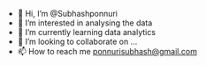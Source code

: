 - 👋 Hi, I’m @Subhashponnuri
- 👀 I’m interested in analysing the data 
- 🌱 I’m currently learning data analytics 
- 💞️ I’m looking to collaborate on ...
- 📫 How to reach me ponnurisubhash@gmail.com

<!---
Subhashponnuri/Subhashponnuri is a ✨ special ✨ repository because its `README.md` (this file) appears on your GitHub profile.
You can click the Preview link to take a look at your changes.
--->
